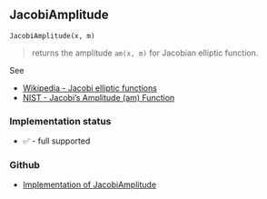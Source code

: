 ## JacobiAmplitude

```
JacobiAmplitude(x, m)
```

> returns the amplitude `am(x, m)` for Jacobian elliptic function. 
   

See
* [Wikipedia - Jacobi elliptic functions](https://en.wikipedia.org/wiki/Jacobi_elliptic_functions)
* [NIST - Jacobi’s Amplitude (am) Function](https://dlmf.nist.gov/22.16)







### Implementation status

* &#x2705; - full supported

### Github

* [Implementation of JacobiAmplitude](https://github.com/axkr/symja_android_library/blob/master/symja_android_library/matheclipse-core/src/main/java/org/matheclipse/core/builtin/EllipticIntegrals.java#L1481) 
